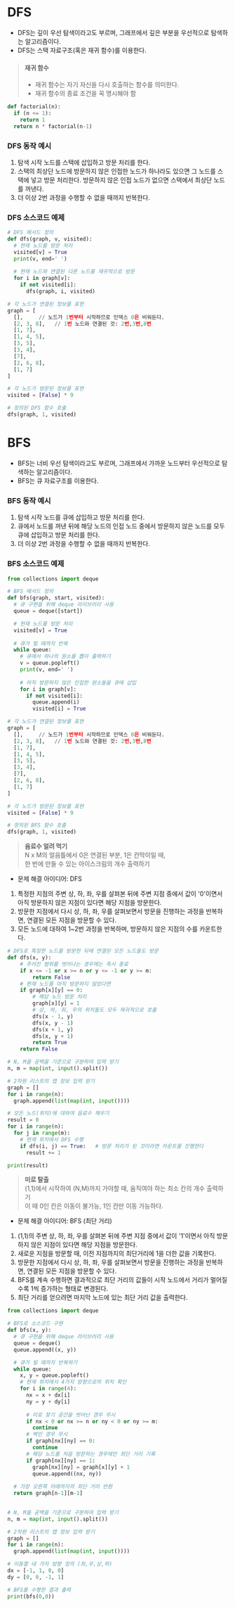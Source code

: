 # DFS
+ DFS는 깊이 우선 탐색이라고도 부르며, 그래프에서 깊은 부분을 우선적으로 탐색하는 알고리즘이다.
+ DFS는 스택 자료구조(혹은 재귀 함수)를 이용한다.

> #### 재귀 함수
> + 재귀 함수는 자기 자신을 다시 호출하는 함수를 의미한다.
> + 재귀 함수의 종료 조건을 꼭 명시해야 함
```python
def factorial(n):
  if (n <= 1):
    return 1
  return n * factorial(n-1)
```

### DFS 동작 예시 
1. 탐색 시작 노드를 스택에 삽입하고 방문 처리를 한다.
2. 스택의 최상단 노드에 방문하지 않은 인접한 노드가 하나라도 있으면 그 노드를 스택에 넣고 방문 처리한다. 방문하지 않은 인접 노드가 없으면 스택에서 최상단 노드를 꺼낸다.
3. 더 이상 2번 과정을 수행할 수 없을 때까지 반복한다.

### DFS 소스코드 예제
```python
# DFS 메서드 정의
def dfs(graph, v, visited):
  # 현재 노드를 방문 처리
  visited[v] = True
  print(v, end=' ')
  
  # 현재 노드와 연결된 다른 노드를 재귀적으로 방문
  for i in graph[v]:
    if not visited[i]:
      dfs(graph, i, visited)

# 각 노드가 연결된 정보를 표현
graph = [
  [],     // 노드가 1번부터 시작하므로 인덱스 0은 비워둔다.
  [2, 3, 8],   // 1번 노드와 연결된 것: 2번,3번,8번
  [1, 7],
  [1, 4, 5],
  [3, 5],
  [3, 4],
  [7],
  [2, 6, 8], 
  [1, 7]
]

# 각 노드가 방문된 정보를 표현
visited = [False] * 9

# 정의된 DFS 함수 호출
dfs(graph, 1, visited)
```
# BFS
+ BFS는 너비 우선 탐색이라고도 부르며, 그래프에서 가까운 노드부터 우선적으로 탐색하는 알고리즘이다.
+ BFS는 큐 자료구조를 이용한다.

### BFS 동작 예시
1. 탐색 시작 노드를 큐에 삽입하고 방문 처리를 한다.
2. 큐에서 노드를 꺼낸 뒤에 해당 노드의 인접 노드 중에서 방문하지 않은 노드를 모두 큐에 삽입하고 방문 처리를 한다.
3. 더 이상 2번 과정을 수행할 수 없을 때까지 반복한다.

### BFS 소스코드 예제
```python
from collections import deque

# BFS 메서드 정의
def bfs(graph, start, visited):
  # 큐 구현을 위해 deque 라이브러리 사용
  queue = deque([start])

  # 현재 노드를 방문 처리
  visited[v] = True
  
  # 큐가 빌 때까지 반복
  while queue:
    # 큐에서 하나의 원소를 뽑아 출력하기
    v = queue.popleft()
    print(v, end=' ')
    
    # 아직 방문하지 않은 인접한 원소들을 큐에 삽입
    for i in graph[v]:
      if not visited[i]:
        queue.append(i)
        visited[i] = True

# 각 노드가 연결된 정보를 표현
graph = [
  [],     // 노드가 1번부터 시작하므로 인덱스 0은 비워둔다.
  [2, 3, 8],   // 1번 노드와 연결된 것: 2번,3번,8번
  [1, 7],
  [1, 4, 5],
  [3, 5],
  [3, 4],
  [7],
  [2, 6, 8], 
  [1, 7]
]

# 각 노드가 방문된 정보를 표현
visited = [False] * 9

# 정의된 BFS 함수 호출
dfs(graph, 1, visited)
```

> **음료수 얼려 먹기**       
N x M의 얼음틀에서 0은 연결된 부분, 1은 칸막이일 때,     
한 번에 만들 수 있는 아이스크림의 개수 출력하기    

+ 문제 해결 아이디어: DFS
1. 특정한 지점의 주변 상, 하, 좌, 우를 살펴본 뒤에 주변 지점 중에서 값이 '0'이면서 아직 방문하지 않은 지점이 있다면 해당 지점을 방문한다.
2. 방문한 지점에서 다시 상, 하, 좌, 우를 살펴보면서 방문을 진행하는 과정을 반복하면, 연결된 모든 지점을 방문할 수 있다.
3. 모든 노드에 대하여 1~2번 과정을 반복하며, 방문하지 않은 지점의 수를 카운트한다.

```python
# DFS로 특정한 노드를 방문한 뒤에 연결된 모든 노드들도 방문
def dfs(x, y):
    # 주어진 범위를 벗어나는 경우에는 즉시 종료
    if x <= -1 or x >= n or y <= -1 or y >= m:
        return False
    # 현재 노드를 아직 방문하지 않았다면
    if graph[x][y] == 0:
        # 해당 노드 방문 처리
        graph[x][y] = 1
        # 상, 하, 좌, 우의 위치들도 모두 재귀적으로 호출
        dfs(x - 1, y)
        dfs(x, y - 1)
        dfs(x + 1, y)
        dfs(x, y + 1)
        return True
    return False

# N, M을 공백을 기준으로 구분하여 입력 받기
n, m = map(int, input().split())

# 2차원 리스트의 앱 정보 입력 받기
graph = []
for i in range(n):
  graph.append(list(map(int, input())))

# 모든 노드(위치)에 대하여 음료수 채우기
result = 0
for i in range(n):
  for j in range(m):
    # 현재 위치에서 DFS 수행
    if dfs(i, j) == True:   # 방문 처리가 된 것이라면 카운트를 진행한다
      result += 1

print(result)
```

> **미로 탈출**       
(1,1)에서 시작하여 (N,M)까지 가야할 때, 움직여야 하는 최소 칸의 개수 출력하기    
이 때 0인 칸은 이동이 불가능, 1인 칸만 이동 가능하다.

+ 문제 해결 아이디어: BFS (최단 거리)

1. (1,1)의 주변 상, 하, 좌, 우를 살펴본 뒤에 주변 지점 중에서 값이 '1'이면서 아직 방문하지 않은 지점이 있다면 해당 지점을 방문한다.
2. 새로운 지점을 방문할 때, 이전 지점까지의 최단거리에 1을 더한 값을 기록한다. 
3. 방문한 지점에서 다시 상, 하, 좌, 우를 살펴보면서 방문을 진행하는 과정을 반복하면, 연결된 모든 지점을 방문할 수 있다.
4. BFS를 계속 수행하면 결과적으로 최단 거리의 값들이 시작 노드에서 거리가 멀어질수록 1씩 증가하는 형태로 변경된다. 
4. 최단 거리를 얻으려면 마지막 노드에 있는 최단 거리 값을 출력한다.

```python
from collections import deque

# BFS로 소스코드 구현
def bfs(x, y):
  # 큐 구현을 위해 deque 라이브러리 사용
  queue = deque()
  queue.append((x, y))

  # 큐가 빌 때까지 반복하기
  while queue:
    x, y = queue.popleft()
    # 현재 위치에서 4가지 방향으로의 위치 확인
    for i in range(4):
      nx = x + dx[i]
      ny = y + dy[i]
      
      # 미로 찾기 공간을 벗어난 경우 무시
      if nx < 0 or nx >= n or ny < 0 or ny >= m:
        continue
      # 벽인 경우 무시
      if graph[nx][ny] == 0:
        continue  
      # 해당 노드를 처음 방문하는 경우에만 최단 거리 기록
      if graph[nx][ny] == 1:
        graph[nx][ny] = graph[x][y] + 1
        queue.append((nx, ny))
  
  # 가장 오른쪽 아래까지의 최단 거리 반환
  return graph[n-1][m-1]
  

# N, M을 공백을 기준으로 구분하여 입력 받기
n, m = map(int, input().split())

# 2차원 리스트의 맵 정보 입력 받기
graph = []
for i in range(n):
  graph.append(list(map(int, input())))

# 이동할 네 가지 방향 정의 (좌,우,상,하)
dx = [-1, 1, 0, 0]
dy = [0, 0, -1, 1]

# BFS를 수행한 결과 출력
print(bfs(0,0))
```

